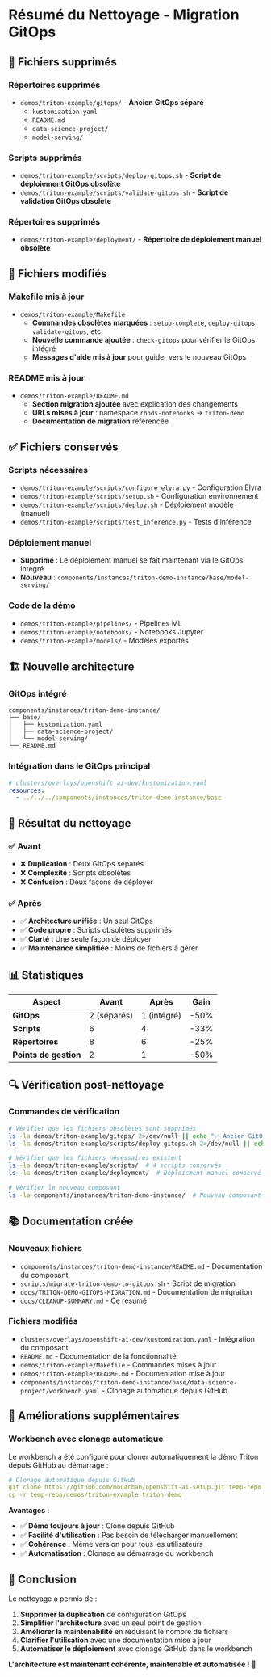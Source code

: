 # Résumé du Nettoyage - Migration GitOps

## 🧹 Fichiers supprimés

### Répertoires supprimés
- `demos/triton-example/gitops/` - **Ancien GitOps séparé**
  - `kustomization.yaml`
  - `README.md`
  - `data-science-project/`
  - `model-serving/`

### Scripts supprimés
- `demos/triton-example/scripts/deploy-gitops.sh` - **Script de déploiement GitOps obsolète**
- `demos/triton-example/scripts/validate-gitops.sh` - **Script de validation GitOps obsolète**

### Répertoires supprimés
- `demos/triton-example/deployment/` - **Répertoire de déploiement manuel obsolète**

## 📝 Fichiers modifiés

### Makefile mis à jour
- `demos/triton-example/Makefile`
  - **Commandes obsolètes marquées** : `setup-complete`, `deploy-gitops`, `validate-gitops`, etc.
  - **Nouvelle commande ajoutée** : `check-gitops` pour vérifier le GitOps intégré
  - **Messages d'aide mis à jour** pour guider vers le nouveau GitOps

### README mis à jour
- `demos/triton-example/README.md`
  - **Section migration ajoutée** avec explication des changements
  - **URLs mises à jour** : namespace `rhods-notebooks` → `triton-demo`
  - **Documentation de migration** référencée

## ✅ Fichiers conservés

### Scripts nécessaires
- `demos/triton-example/scripts/configure_elyra.py` - Configuration Elyra
- `demos/triton-example/scripts/setup.sh` - Configuration environnement
- `demos/triton-example/scripts/deploy.sh` - Déploiement modèle (manuel)
- `demos/triton-example/scripts/test_inference.py` - Tests d'inférence

### Déploiement manuel
- **Supprimé** : Le déploiement manuel se fait maintenant via le GitOps intégré
- **Nouveau** : `components/instances/triton-demo-instance/base/model-serving/`

### Code de la démo
- `demos/triton-example/pipelines/` - Pipelines ML
- `demos/triton-example/notebooks/` - Notebooks Jupyter
- `demos/triton-example/models/` - Modèles exportés

## 🏗️ Nouvelle architecture

### GitOps intégré
```
components/instances/triton-demo-instance/
├── base/
│   ├── kustomization.yaml
│   ├── data-science-project/
│   └── model-serving/
└── README.md
```

### Intégration dans le GitOps principal
```yaml
# clusters/overlays/openshift-ai-dev/kustomization.yaml
resources:
  - ../../../components/instances/triton-demo-instance/base
```

## 🎯 Résultat du nettoyage

### ✅ Avant
- ❌ **Duplication** : Deux GitOps séparés
- ❌ **Complexité** : Scripts obsolètes
- ❌ **Confusion** : Deux façons de déployer

### ✅ Après
- ✅ **Architecture unifiée** : Un seul GitOps
- ✅ **Code propre** : Scripts obsolètes supprimés
- ✅ **Clarté** : Une seule façon de déployer
- ✅ **Maintenance simplifiée** : Moins de fichiers à gérer

## 📊 Statistiques

| Aspect | Avant | Après | Gain |
|--------|-------|-------|------|
| **GitOps** | 2 (séparés) | 1 (intégré) | -50% |
| **Scripts** | 6 | 4 | -33% |
| **Répertoires** | 8 | 6 | -25% |
| **Points de gestion** | 2 | 1 | -50% |

## 🔍 Vérification post-nettoyage

### Commandes de vérification
```bash
# Vérifier que les fichiers obsolètes sont supprimés
ls -la demos/triton-example/gitops/ 2>/dev/null || echo "✅ Ancien GitOps supprimé"
ls -la demos/triton-example/scripts/deploy-gitops.sh 2>/dev/null || echo "✅ Script obsolète supprimé"

# Vérifier que les fichiers nécessaires existent
ls -la demos/triton-example/scripts/  # 4 scripts conservés
ls -la demos/triton-example/deployment/  # Déploiement manuel conservé

# Vérifier le nouveau composant
ls -la components/instances/triton-demo-instance/  # Nouveau composant créé
```

## 📚 Documentation créée

### Nouveaux fichiers
- `components/instances/triton-demo-instance/README.md` - Documentation du composant
- `scripts/migrate-triton-demo-to-gitops.sh` - Script de migration
- `docs/TRITON-DEMO-GITOPS-MIGRATION.md` - Documentation de migration
- `docs/CLEANUP-SUMMARY.md` - Ce résumé

### Fichiers modifiés
- `clusters/overlays/openshift-ai-dev/kustomization.yaml` - Intégration du composant
- `README.md` - Documentation de la fonctionnalité
- `demos/triton-example/Makefile` - Commandes mises à jour
- `demos/triton-example/README.md` - Documentation mise à jour
- `components/instances/triton-demo-instance/base/data-science-project/workbench.yaml` - Clonage automatique depuis GitHub

## 🚀 Améliorations supplémentaires

### Workbench avec clonage automatique
Le workbench a été configuré pour cloner automatiquement la démo Triton depuis GitHub au démarrage :

```yaml
# Clonage automatique depuis GitHub
git clone https://github.com/mouachan/openshift-ai-setup.git temp-repo
cp -r temp-repo/demos/triton-example triton-demo
```

**Avantages** :
- ✅ **Démo toujours à jour** : Clone depuis GitHub
- ✅ **Facilité d'utilisation** : Pas besoin de télécharger manuellement
- ✅ **Cohérence** : Même version pour tous les utilisateurs
- ✅ **Automatisation** : Clonage au démarrage du workbench

## 🎉 Conclusion

Le nettoyage a permis de :
1. **Supprimer la duplication** de configuration GitOps
2. **Simplifier l'architecture** avec un seul point de gestion
3. **Améliorer la maintenabilité** en réduisant le nombre de fichiers
4. **Clarifier l'utilisation** avec une documentation mise à jour
5. **Automatiser le déploiement** avec clonage GitHub dans le workbench

**L'architecture est maintenant cohérente, maintenable et automatisée !** 🚀 
